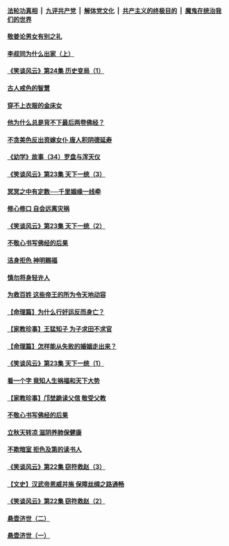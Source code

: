 ####  [法轮功真相](../../../../basic/blob/master/README.md?t=08170152) &nbsp;|&nbsp; [九评共产党](../../../../9ping.md/blob/master/README.md?t=08170152) &nbsp;|&nbsp; [解体党文化](../../../../jtdwh.md/blob/master/README.md?t=08170152)  &nbsp;|&nbsp; [共产主义的终极目的](../../../../gczydzjmd.md/blob/master/README.md?t=08170152) &nbsp;|&nbsp; [魔鬼在统治我们的世界](../../../../mgztzwmdsj.md/blob/master/README.md?t=08170152) 

#### [敬姜论男女有别之礼](../pages/prog647/a102645258.md?t=08170152) 

#### [李叔同为什么出家（上）](../pages/prog647/a102645242.md?t=08170152) 

#### [《笑谈风云》第24集 历史变局（1）](../pages/prog647/a102645211.md?t=08170152) 

#### [古人戒色的智慧](../pages/prog647/a102644639.md?t=08170152) 

#### [穿不上衣服的金床女](../pages/prog647/a102644620.md?t=08170152) 

#### [他为什么总是背不下最后两卷佛经？](../pages/prog647/a102644587.md?t=08170152) 

#### [不贪美色反出资嫁女仆 唐人积阴德延寿](../pages/prog647/a102643957.md?t=08170152) 

#### [《幼学》故事（34）罗盘与浑天仪](../pages/prog647/a102643951.md?t=08170152) 

#### [《笑谈风云》第23集 天下一统（3）](../pages/prog647/a102643937.md?t=08170152) 

#### [冥冥之中有定数──千里姻缘一线牵](../pages/prog647/a102643074.md?t=08170152) 

#### [修心修口 自会远离灾祸](../pages/prog647/a102643036.md?t=08170152) 

#### [《笑谈风云》第23集 天下一统（2）](../pages/prog647/a102643014.md?t=08170152) 

#### [不敬心书写佛经的后果](../pages/prog647/a102642368.md?t=08170152) 

#### [洁身拒色 神明赐福](../pages/prog647/a102642363.md?t=08170152) 

#### [慎勿将身轻许人](../pages/prog647/a102642222.md?t=08170152) 

#### [为救百姓 这些帝王的所为令天地动容](../pages/prog647/a102642052.md?t=08170152) 

#### [【命理篇】为什么行好运反而身亡？](../pages/prog647/a102641592.md?t=08170152) 

#### [【家教珍事】王猛知子 为子求田不求官](../pages/prog647/a102641580.md?t=08170152) 

#### [【命理篇】怎样能从失败的婚姻走出来？](../pages/prog647/a102640802.md?t=08170152) 

#### [《笑谈风云》第23集 天下一统（1）](../pages/prog647/a102640791.md?t=08170152) 

#### [看一个字 竟知人生祸福和天下大势](../pages/prog647/a102640137.md?t=08170152) 

#### [【家教珍事】邝埜跪读父信 敬受父教](../pages/prog647/a102640131.md?t=08170152) 

#### [不敬心书写佛经的后果](../pages/prog647/a102639970.md?t=08170152) 

#### [立秋天转凉 滋阴养肺保健康](../pages/prog647/a102639236.md?t=08170152) 

#### [不欺暗室 拒色及第的读书人](../pages/prog647/a102639223.md?t=08170152) 

#### [《笑谈风云》第22集 窃符救赵（3）](../pages/prog647/a102639213.md?t=08170152) 

#### [【文史】汉武帝恩威并施 保障丝绸之路通畅](../pages/prog647/a102638665.md?t=08170152) 

#### [《笑谈风云》第22集 窃符救赵（2）](../pages/prog647/a102638635.md?t=08170152) 

#### [悬壶济世（二）](../pages/prog647/a102637876.md?t=08170152) 

#### [悬壶济世（一）](../pages/prog647/a102637864.md?t=08170152) 

